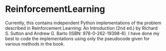 # ReinforcementLearning
Currently, this contains independent Python implementations of the problem described in Reinforcement Learning: An Introduction (2nd ed.) by Richard S. Sutton and Andrew G. Barto (ISBN: 978-0-262-19398-6). I have done my best to code the implementations using only the pseudocode given for various methods in the book.

